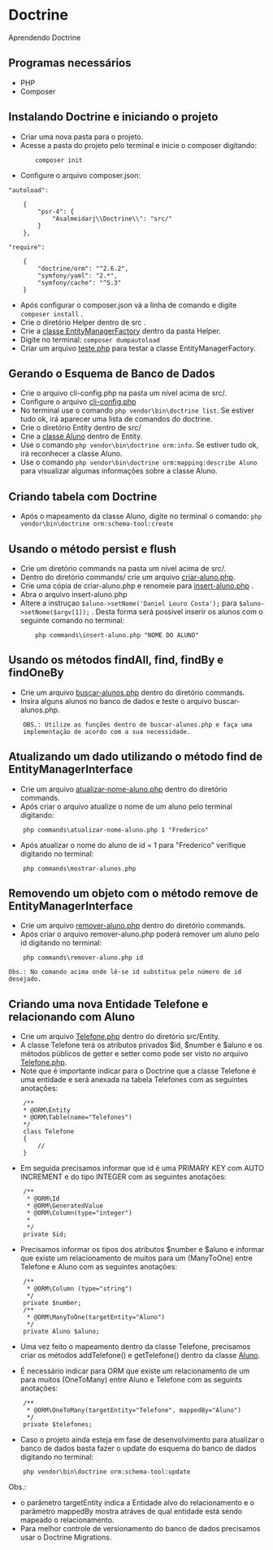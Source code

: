 # Doctrine
Aprendendo Doctrine

## Programas necessários 

- PHP
- Composer

## Instalando Doctrine e iniciando o projeto

- Criar uma nova pasta para o projeto.
- Acesse a pasta do projeto pelo terminal e inicie o composer digitando:
    ```
        composer init
    ```
- Configure o arquivo composer.json:

`"autoload":`
```
    {
        "psr-4": {
            "Asalmeidarj\\Doctrine\\": "src/"
        }
    },

```

`"require":`

```
    {
        "doctrine/orm": "^2.6.2",
        "symfony/yaml": "2.*",
        "symfony/cache": "^5.3"
    }
```

- Após configurar o composer.json vá a linha de comando e digite `composer install` .
- Crie o diretório Helper dentro de src .
- Crie a [classe EntityManagerFactory](https://github.com/asalmeidarj/Doctrine/blob/main/src/Helper/EntityManagerFactory.php) dentro da pasta Helper.
- Digite no terminal: `composer dumpautoload`
- Criar um arquivo [teste.php](https://github.com/asalmeidarj/Doctrine/blob/main/teste.php) para testar a classe EntityManagerFactory.

## Gerando o Esquema de Banco de Dados

- Crie o arquivo cli-config.php na pasta um nível acima de src/.
- Configure o arquivo [cli-config.php](https://github.com/asalmeidarj/Doctrine/blob/main/cli-config.php)
- No terminal use o comando `php vendor\bin\doctrine list`. Se estiver tudo ok, irá aparecer uma lista de comandos do doctrine.
- Crie o diretório Entity dentro de src/
- Crie a [classe Aluno](https://github.com/asalmeidarj/Doctrine/blob/main/src/Entity/Aluno.php) dentro de Entity.
- Use o comando `php vendor\bin\doctrine orm:info`. Se estiver tudo ok, irá reconhecer a classe Aluno.
- Use o comando `php vendor\bin\doctrine orm:mapping:describe Aluno` para visualizar algumas informações sobre a classe Aluno.

## Criando tabela com Doctrine

- Após o mapeamento da classe Aluno, digite no terminal o comando:
    `php vendor\bin\doctrine orm:schema-tool:create`

## Usando o método persist e flush 

- Crie um diretório commands na pasta um nível acima de src/.
- Dentro do diretório commands/ crie um arquivo [criar-aluno.php](https://github.com/asalmeidarj/Doctrine/blob/main/commands/criar-aluno.php).
- Crie uma cópia de criar-aluno.php e renomeie para [insert-aluno.php](https://github.com/asalmeidarj/Doctrine/blob/main/commands/insert-aluno.php) . 
- Abra o arquivo insert-aluno.php
- Altere a instruçao `$aluno->setNome('Daniel Louro Costa');` para `$aluno->setNome($argv[1]);` . Desta forma será possível inserir os alunos com o seguinte comando no terminal:
    ```
        php commands\insert-aluno.php "NOME DO ALUNO"
    ```

## Usando os métodos findAll, find, findBy e findOneBy

- Crie um arquivo [buscar-alunos.php](https://github.com/asalmeidarj/Doctrine/blob/main/commands/buscar-alunos.php) dentro do diretório commands.
- Insira alguns alunos no banco de dados e teste o arquivo buscar-alunos.php.
```
    OBS.: Utilize as funções dentro de buscar-alunos.php e faça uma 
    implementação de acordo com a sua necessidade.
```

## Atualizando um dado utilizando o método find de EntityManagerInterface

- Crie um arquivo [atualizar-nome-aluno.php](https://github.com/asalmeidarj/Doctrine/blob/main/commands/atualizar-nome-aluno.php) dentro do diretório commands.
- Após criar o arquivo atualize o nome de um aluno pelo terminal digitando:
```
    php commands\atualizar-nome-aluno.php 1 "Frederico"
```
- Após atualizar o nome do aluno de id = 1 para "Frederico" verifique digitando no terminal:
```
    php commands\mostrar-alunos.php
```

## Removendo um objeto com o método remove de EntityManagerInterface

- Crie um arquivo [remover-aluno.php](https://github.com/asalmeidarj/Doctrine/blob/main/commands/remover-aluno.php) dentro do diretório commands.
- Após criar o arquivo remover-aluno.php poderá remover um aluno pelo id digitando no terminal:
```
    php commands\remover-aluno.php id
```

    Obs.: No comando acima onde lê-se id substitua pelo número de id desejado.

## Criando uma nova Entidade Telefone e relacionando com Aluno

- Crie um arquivo [Telefone.php](https://github.com/asalmeidarj/Doctrine/blob/main/src/Entity/Telefone.php) dentro do diretório src/Entity.
- A classe Telefone terá os atributos privados $id, $number e $aluno e os métodos públicos de getter e setter como pode ser visto no arquivo [Telefone.php](https://github.com/asalmeidarj/Doctrine/blob/main/src/Entity/Telefone.php).
- Note que é importante indicar para o Doctrine que a classe Telefone é uma entidade e será anexada na tabela Telefones com as seguintes anotações:
```
    /**
    * @ORM\Entity
    * @ORM\Table(name="Telefones")
    */
    class Telefone
    {
        //
    }
```

- Em seguida precisamos informar que id é uma PRIMARY KEY com AUTO INCREMENT e do tipo INTEGER com as seguintes anotações:
```
    /**
     * @ORM\Id
     * @ORM\GeneratedValue
     * @ORM\Column(type="integer")
     * 
     */
    private $id;
```

- Precisamos informar os tipos dos atributos $number e $aluno e informar que existe um relacionamento
 de muitos para um (ManyToOne) entre Telefone e Aluno com as seguintes anotações:
```
    /**
     * @ORM\Column (type="string")
     */
    private $number;
    /**
     * @ORM\ManyToOne(targetEntity="Aluno")
     */
    private Aluno $aluno;
```

- Uma vez feito o mapeamento dentro da classe Telefone, precisamos criar os métodos addTelefone() e getTelefone() dentro da classe [Aluno](https://github.com/asalmeidarj/Doctrine/blob/main/src/Entity/Aluno.php).

- É necessário indicar para ORM que existe um relacionamento de um para muitos (OneToMany) entre Aluno e Telefone com as seguints anotações:
```
    /**
     * @ORM\OneToMany(targetEntity="Telefone", mappedBy="Aluno")
     */
    private $telefones;
```

- Caso o projeto ainda esteja em fase de desenvolvimento para atualizar o banco de dados basta fazer o update do esquema do banco de dados digitando no terminal:
```
    php vendor\bin\doctrine orm:schema-tool:update
```

Obs.: 
- o parâmetro targetEntity indica a Entidade alvo do relacionamento e o parâmetro mappedBy mostra atráves de qual entidade está sendo mapeado o relacionamento.
- Para melhor controle de versionamento do banco de dados precisamos usar o Doctrine Migrations.












